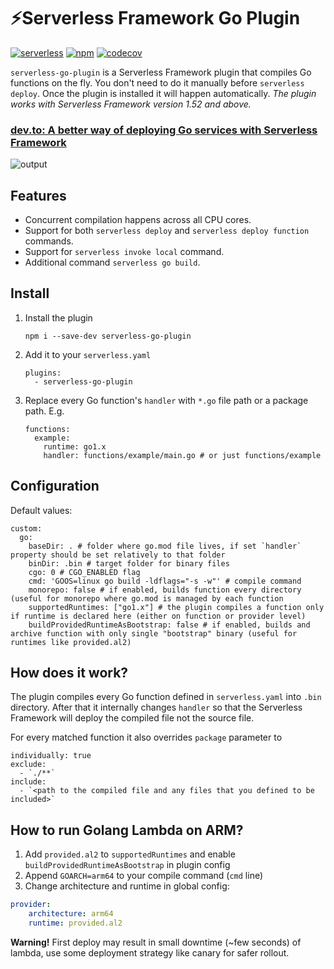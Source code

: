 # ⚡️Serverless Framework Go Plugin

[![serverless](http://public.serverless.com/badges/v3.svg)](http://www.serverless.com)
[![npm](https://img.shields.io/npm/v/serverless-go-plugin)](https://www.npmjs.com/package/serverless-go-plugin)
[![codecov](https://codecov.io/gh/mthenw/serverless-go-plugin/branch/master/graph/badge.svg)](https://codecov.io/gh/mthenw/serverless-go-plugin)

`serverless-go-plugin` is a Serverless Framework plugin that compiles Go functions on the fly. You don't need to do it manually before `serverless deploy`. Once the plugin is installed it will happen automatically. *The plugin works with Serverless Framework version 1.52 and above.*

### [dev.to: A better way of deploying Go services with Serverless Framework](https://dev.to/mthenw/a-better-way-of-deploying-go-services-with-serverless-framework-41c4)

![output](https://user-images.githubusercontent.com/455261/73918022-fb952e00-48c0-11ea-9120-a7f34ad1ae55.gif)

## Features

- Concurrent compilation happens across all CPU cores.
- Support for both `serverless deploy` and `serverless deploy function` commands.
- Support for `serverless invoke local` command.
- Additional command `serverless go build`.

## Install


1. Install the plugin

    ```
    npm i --save-dev serverless-go-plugin
    ```

1. Add it to your `serverless.yaml`

    ```
    plugins:
      - serverless-go-plugin
    ```

1. Replace every Go function's `handler` with `*.go` file path or a package path. E.g.

    ```
    functions:
      example:
        runtime: go1.x
        handler: functions/example/main.go # or just functions/example
    ```

## Configuration

Default values:

```
custom:
  go:
    baseDir: . # folder where go.mod file lives, if set `handler` property should be set relatively to that folder
    binDir: .bin # target folder for binary files
    cgo: 0 # CGO_ENABLED flag
    cmd: 'GOOS=linux go build -ldflags="-s -w"' # compile command
    monorepo: false # if enabled, builds function every directory (useful for monorepo where go.mod is managed by each function
    supportedRuntimes: ["go1.x"] # the plugin compiles a function only if runtime is declared here (either on function or provider level) 
    buildProvidedRuntimeAsBootstrap: false # if enabled, builds and archive function with only single "bootstrap" binary (useful for runtimes like provided.al2)
```

## How does it work?

The plugin compiles every Go function defined in `serverless.yaml` into `.bin` directory. After that it internally changes `handler` so that the Serverless Framework will deploy the compiled file not the source file.

For every matched function it also overrides `package` parameter to

```
individually: true
exclude:
  - `./**`
include:
  - `<path to the compiled file and any files that you defined to be included>`
```

## How to run Golang Lambda on ARM?

1. Add `provided.al2` to `supportedRuntimes` and enable `buildProvidedRuntimeAsBootstrap` in plugin config
2. Append `GOARCH=arm64` to your compile command (`cmd` line)
3. Change architecture and runtime in global config:
```yaml
provider:
    architecture: arm64
    runtime: provided.al2
```   

**Warning!** First deploy may result in small downtime (~few seconds) of lambda, use some deployment strategy like canary for safer rollout.
